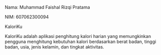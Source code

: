 Nama: Muhammad Faishal Rizqi Pratama

NIM: 607062300094

KaloriKu

KaloriKu adalah aplikasi penghitung kalori harian yang memungkinkan pengguna menghitung kebutuhan kalori berdasarkan berat badan, tinggi badan, usia, jenis kelamin, dan tingkat aktivitas. 